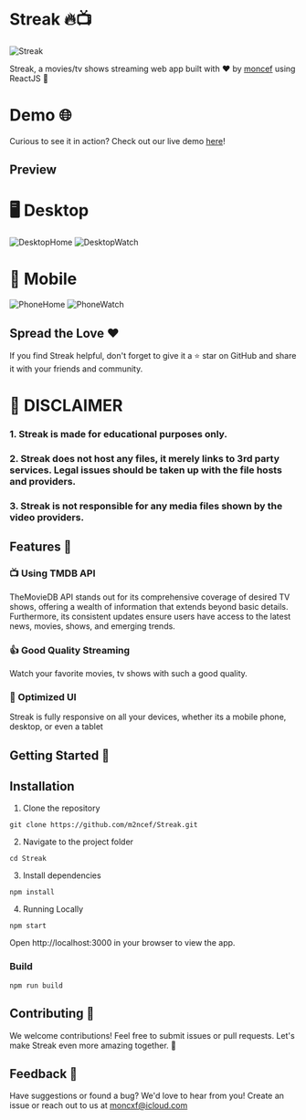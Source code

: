 # Streak 🔥📺
![Streak](https://socialify.git.ci/m2ncef/Streak/image?description=1&font=Inter&language=1&name=1&owner=1&theme=Dark)

Streak, a movies/tv shows streaming web app built with ❤️ by [moncef](https://github.com/m2ncef) using ReactJS 🚀

# Demo 🌐

Curious to see it in action? Check out our live demo [here](https://streaak.netlify.app)!

## Preview
# 🖥 Desktop
![DesktopHome](https://i.imgur.com/1yAIaGp.png)
![DesktopWatch](https://i.imgur.com/cYf3gzs.png)
# 📱 Mobile
![PhoneHome](https://i.imgur.com/Upoy5kS.png)
![PhoneWatch](https://i.imgur.com/ly5pY7I.png)

## Spread the Love ❤️
If you find Streak helpful, don't forget to give it a ⭐️ star on GitHub and share it with your friends and community.

# 🚨 DISCLAIMER

### 1. Streak is made for educational purposes only.
### 2. Streak does not host any files, it merely links to 3rd party services. Legal issues should be taken up with the file hosts and providers. 
### 3. Streak is not responsible for any media files shown by the video providers.

## Features 🌈

### 📺 Using TMDB API
   TheMovieDB API stands out for its comprehensive coverage of desired TV shows, offering a wealth of information that extends beyond basic details. Furthermore, its consistent updates ensure users have access to the latest news, movies, shows, and emerging trends.
### 👍 Good Quality Streaming
   Watch your favorite movies, tv shows with such a good quality.
### 📐 Optimized UI
   Streak is fully responsive on all your devices, whether its a mobile phone, desktop, or even a tablet

## Getting Started 🚀

## Installation
1. Clone the repository

```
git clone https://github.com/m2ncef/Streak.git
```

2. Navigate to the project folder

```
cd Streak
```

3. Install dependencies
   
```
npm install
```

4. Running Locally
   
```
npm start
```
   
Open http://localhost:3000 in your browser to view the app.

### Build
```
npm run build
```

## Contributing 🤝
We welcome contributions! Feel free to submit issues or pull requests. Let's make Streak even more amazing together. 🌟

## Feedback 💌
Have suggestions or found a bug? We'd love to hear from you! Create an issue or reach out to us at moncxf@icloud.com